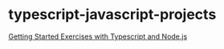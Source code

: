 # typescript-javascript-projects

[Getting Started Exercises with Typescript and Node.js](https://github.com/panacloud-modern-global-apps/typescript-node-projects/blob/main/getting-started-exercises.md)
